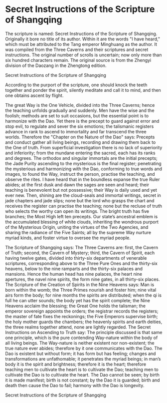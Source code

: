 # Secret Instructions of the Scripture of Shangqing

The scripture is named: Secret Instructions of the Scripture of Shangqing. Originally it bore no title of its author. Within it are the words "I have heard," which must be attributed to the Tang emperor Minghuang as the author. It was compiled from the Three Caverns and their scriptures and secret instructions. The original number of scrolls is uncertain; now only more than six hundred characters remain. The original source is from the Zhengyi division of the Daozang in the Zhengtong edition.

Secret Instructions of the Scripture of Shangqing

According to the purport of the scripture, one should knock the teeth together and ponder the spirit, silently meditate and call it to mind, and then one obtains ascent by flight.

The great Way is the One Vehicle, divided into the Three Caverns; hence the teaching unfolds gradually and suddenly. Men have the wise and the foolish; methods are set to suit occasions, but the essential point is to harmonize with the Dao. Yet there is the precept to guard against error and stop evil, to regulate and sever the six emotions; the talismanic registers advance in rank to ascend to immortality and far transcend the three worlds. Therefore the "Chapter on the Nature of the Dao" says: Precepts and conduct gather all living beings, recording and drawing them back to the One of truth. From superficial investigation there is no lack of superiority and inferiority; from the mundane entering the sacred, each has its ranks and degrees. The orthodox and singular immortals are the initial precepts; the Jade Purity ascending to the mysterious is the final register; penetrating the mysterious and harmonizing with the Dao, conforming to true words and images, to found the Way, instruct the person, practise the teaching, and observe the rites. I have heard that in the boundless expanse the true Ruler abides; at the first dusk and dawn the sages are seen and heard; their teaching is benevolent but not possessive; their Way is daily used and yet ever new. Then, shining are the cloud-seals and immortal writings, secret in jade chapters and jade slips; none but the lord who grasps the chart and receives the register can practise the teaching; none but the recluse of truth who selects the worthy can open its writings. The bright truth has five branches; the Most High left ten precepts. Our state’s ancestral emblem is the accumulated blessing of white clouds, inheriting the wondrous purport of the Mysterious Origin, uniting the virtues of the Two Agencies, and sharing the radiance of the Five Saints; all by the supreme Way nurture myriad kinds, and foster virtue to oversee the myriad people.

The Scripture of Shangqing says: The Three Caverns are: first, the Cavern of Truth; second, the Cavern of Mystery; third, the Cavern of Spirit, each having twelve gates, divided into thirty-six departments of venerable scriptures, corresponding above to the Three Pure Ones and the thirty-six heavens, below to the nine ramparts and the thirty-six palaces and mansions. Hence the human head has nine palaces, the heart nine apertures, the navel nine spirits, the form nine gates, in all thirty-six places. The Scripture of the Creation of Spirits in the Nine Heavens says: Man is born within the womb; the Three Primes nourish and foster him; nine vital airs form the body; for nine months the spirits are distributed; when the qi is full he can utter sounds; the body yet has the spirit complete; the Nine Heavens acclaim the blessing; the Great One holds the talisman; the emperor sovereign appoints the orders; the registrar records the registers; the master of fate fixes the reckonings; the Five Emperors supervise birth; the holy mother guards the chambers; the heavenly spirits and earth deities, the three realms together attend, none are lightly regarded. The Secret Instructions on Ascending to Truth say: The principle discussed is that same one principle, which is the pure contending Way-nature within the body of all living beings. The Way-nature is neither existent nor non-existent; the true nature ever abides; therefore by it one communicates with the Dao. The Dao is existent but without form; it has form but has feeling; changes and transformations are unfathomable; it penetrates the myriad beings; in man’s body it is the spirit and brightness; therefore it is the heart; therefore teaching men to cultivate the heart is to cultivate the Dao; teaching men to cultivate the Dao is to cultivate the heart. The Dao cannot be seen; by birth it is made manifest; birth is not constant; by the Dao it is guarded; birth and death then cause the Dao to fail; harmony with the Dao is longevity.

Secret Instructions of the Scripture of Shangqing
